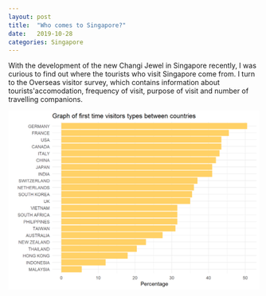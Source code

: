 ```yaml
---
layout: post
title:  "Who comes to Singapore?"
date:   2019-10-28
categories: Singapore
---
```


With the development of the new Changi Jewel in Singapore recently, I was curious to find out where the tourists who visit Singapore come from. I turn
to the Overseas visitor survey, which contains information about tourists'accomodation, frequency of visit, purpose of visit and number of travelling
companions.

![](https://github.com/clintonwxy/Exploring-Data.gov.sg/blob/master/OverseasVisitorsSurvey/images/image1.png)